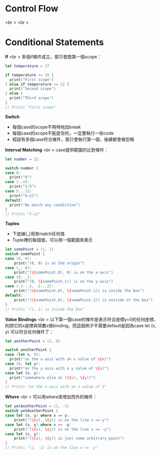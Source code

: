# Control Flow
<br \>
<br \>

# Conditional Statements
**If**
<br \>
多個if條件成立，那只會跑第一個scope：
```swift
let temperature = 27

if temperature >= 10 {
  print("First scope")
} else if temperature >= 22 {
  print("Second scope")
} else {
  print("Third scope")
}
// Prints "First scope"
```

**Switch**
* 每個case的scope不用特地加break
* 每個case的scope不能是空的，一定要執行一些code
* 假設有多個case符合條件，那只會執行第一個，後續都會被忽略

**Interval Matching**
<br \>
case提供範圍的比對條件：
```swift
let number = 12

switch number {
case 0:
  print("0")
case 1..<5:
  print("1~5")
case 5...12:
  print("5~12")
default:
  print("No match any condiction")
}
// Prints "5~12"
```

**Tuples**
* 下底線(_)用來match任何值
* Tuple裡的每個值，可以用一個範圍來表示
```swift
let somePoint = (1, 1)
switch somePoint {
case (0, 0):
    print("(0, 0) is at the origin")
case (_, 0):
    print("(\(somePoint.0), 0) is on the x-axis")
case (0, _):
    print("(0, \(somePoint.1)) is on the y-axis")
case (-2...2, -2...2):
    print("(\(somePoint.0), \(somePoint.1)) is inside the box")
default:
    print("(\(somePoint.0), \(somePoint.1)) is outside of the box")
}
// Prints "(1, 1) is inside the box"
```

**Value Bindings**
<br \>
以下第一個case的條件是表示符合座標y=0的任何座標，則把它的x座標與常數x做binding，而這個例子不需要default是因為case let (x, y) 可以符合任何條件了：
```swift
let anotherPoint = (2, 0)

switch anotherPoint {
case (let x, 0):
  print("on the x-axis with an x value of \(x)")
case (0, let y):
  print("on the y-axis with a y value of \(y)")
case let (x, y):
  print("somewhere else at (\(x), \(y))")
}
// Prints "on the x-axis with an x value of 2"
```

**Where**
<br \>
可以用where來增加而外的條件：
```swift
let yetAnotherPoint = (1, -1)
switch yetAnotherPoint {
case let (x, y) where x == y:
    print("(\(x), \(y)) is on the line x == y")
case let (x, y) where x == -y:
    print("(\(x), \(y)) is on the line x == -y")
case let (x, y):
    print("(\(x), \(y)) is just some arbitrary point")
}
// Prints "(1, -1) is on the line x == -y"
```
